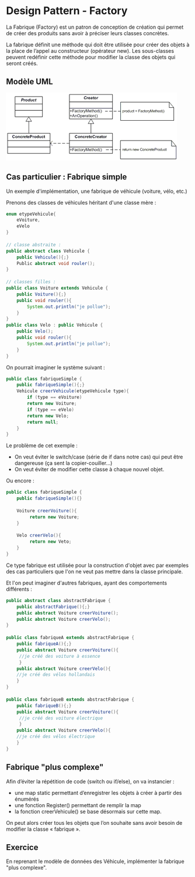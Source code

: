 # Design Pattern - Factory

La Fabrique (Factory) est un patron de conception de création qui permet de créer des produits sans avoir à préciser leurs classes concrètes.

La fabrique définit une méthode qui doit être utilisée pour créer des objets à la place de l’appel au constructeur (opérateur new). Les sous-classes peuvent redéfinir cette méthode pour modifier la classe des objets qui seront créés.

## Modèle UML

![Alt text](./img/designPattern_Factory.gif) 

## Cas particulier : Fabrique simple

Un exemple d'implémentation, une fabrique de véhicule (voiture, vélo, etc.)

Prenons des classes de véhicules héritant d'une classe mère :

```java
enum etypeVehicule{
    eVoiture,
    eVelo
}

// classe abstraite :
public abstract class Vehicule {
    public Vehicule(){;}
    Public abstract void rouler();
}

// classes filles :
public class Voiture extends Vehicule {
    public Voiture(){;}
    public void rouler(){
    	System.out.println("je pollue");
    }
}
public class Velo : public Vehicule {
    public Velo();
    public void rouler(){
    	System.out.println("je pollue");
    }
}

``` 

On pourrait imaginer le système suivant :

```java
public class fabriqueSimple {
    public fabriqueSimple(){;}
    Vehicule creerVehicule(etypeVehicule type){
    	if (type == eVoiture)
		return new Voiture;
    	if (type == eVelo)
		return new Velo;
    	return null;
	}
}

``` 
Le problème de cet exemple : 

* On veut éviter le switch/case (série de if dans notre cas) qui peut être dangereuse (ça sent la copier-couiller…)
* On veut éviter de modifier cette classe à chaque nouvel objet.

Ou encore :

```java
public class fabriqueSimple {
    public fabriqueSimple(){}
    
    Voiture creerVoiture(){
    	 return new Voiture;
    }
	
    Velo creerVelo(){
    	 return new Veto;
    }
}

``` 

Ce type fabrique est utilisée pour la construction d'objet avec par exemples des cas particuliers que l'on ne veut pas mettre dans la classe principale.

Et l'on peut imaginer d'autres fabriques, ayant des comportements différents :

```java
public abstract class abstractFabrique {
    public abstractFabrique(){;}
    public abstract Voiture creerVoiture();
    public abstract Voiture creerVelo();
}

public class fabriqueA extends abstractFabrique {
    public fabriqueA(){;}
    public abstract Voiture creerVoiture(){
     //je créé des voiture à essence
     }
    public abstract Voiture creerVelo(){
    //je créé des vélos hollandais
    }
}

public class fabriqueB extends abstractFabrique {
    public fabriqueB(){;}
    public abstract Voiture creerVoiture(){
     //je créé des voiture électrique
     }
    public abstract Voiture creerVelo(){
    //je créé des vélos électrique
    }
}

``` 


## Fabrique "plus complexe"

Afin d’éviter la répétition de code (switch ou if/else), on va instancier :

* une map static permettant d’enregistrer les objets à créer à partir des énumérés
* une fonction Register() permettant de remplir la map 
* la fonction creerVehicule() se base désormais sur cette map.

On peut alors créer tous les objets que l’on souhaite sans avoir besoin de modifier la classe « fabrique ».

## Exercice

En reprenant le modèle de données des Véhicule, implémenter la fabrique "plus complexe".

